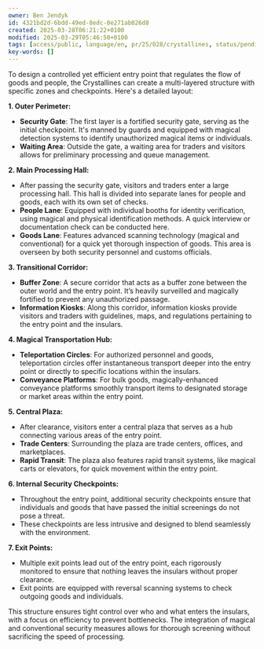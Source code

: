 ```yaml
---
owner: Ben Jendyk
id: 4321bd2d-6bdd-49ed-8edc-0e271ab026d8
created: 2025-03-28T06:21:22+0100
modified: 2025-03-29T05:46:50+0100
tags: [access/public, language/en, pr/25/028/crystallines, status/pending]
key-words: []
---
```


To design a controlled yet efficient entry point that regulates the flow of goods and people, the Crystallines can create a multi-layered structure with specific zones and checkpoints. Here's a detailed layout:

**1. Outer Perimeter:**
   - **Security Gate**: The first layer is a fortified security gate, serving as the initial checkpoint. It's manned by guards and equipped with magical detection systems to identify unauthorized magical items or individuals.
   - **Waiting Area**: Outside the gate, a waiting area for traders and visitors allows for preliminary processing and queue management.

**2. Main Processing Hall:**
   - After passing the security gate, visitors and traders enter a large processing hall. This hall is divided into separate lanes for people and goods, each with its own set of checks.
   - **People Lane**: Equipped with individual booths for identity verification, using magical and physical identification methods. A quick interview or documentation check can be conducted here.
   - **Goods Lane**: Features advanced scanning technology (magical and conventional) for a quick yet thorough inspection of goods. This area is overseen by both security personnel and customs officials.

**3. Transitional Corridor:**
   - **Buffer Zone**: A secure corridor that acts as a buffer zone between the outer world and the entry point. It’s heavily surveilled and magically fortified to prevent any unauthorized passage.
   - **Information Kiosks**: Along this corridor, information kiosks provide visitors and traders with guidelines, maps, and regulations pertaining to the entry point and the insulars.

**4. Magical Transportation Hub:**
   - **Teleportation Circles**: For authorized personnel and goods, teleportation circles offer instantaneous transport deeper into the entry point or directly to specific locations within the insulars.
   - **Conveyance Platforms**: For bulk goods, magically-enhanced conveyance platforms smoothly transport items to designated storage or market areas within the entry point.

**5. Central Plaza:**
   - After clearance, visitors enter a central plaza that serves as a hub connecting various areas of the entry point.
   - **Trade Centers**: Surrounding the plaza are trade centers, offices, and marketplaces.
   - **Rapid Transit**: The plaza also features rapid transit systems, like magical carts or elevators, for quick movement within the entry point.

**6. Internal Security Checkpoints:**
   - Throughout the entry point, additional security checkpoints ensure that individuals and goods that have passed the initial screenings do not pose a threat.
   - These checkpoints are less intrusive and designed to blend seamlessly with the environment.

**7. Exit Points:**
   - Multiple exit points lead out of the entry point, each rigorously monitored to ensure that nothing leaves the insulars without proper clearance.
   - Exit points are equipped with reversal scanning systems to check outgoing goods and individuals.

This structure ensures tight control over who and what enters the insulars, with a focus on efficiency to prevent bottlenecks. The integration of magical and conventional security measures allows for thorough screening without sacrificing the speed of processing.